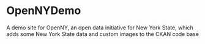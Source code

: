 OpenNYDemo
==========

A demo site for OpenNY, an open data initiative for New York State, which adds some New York State data and custom images to the CKAN code base